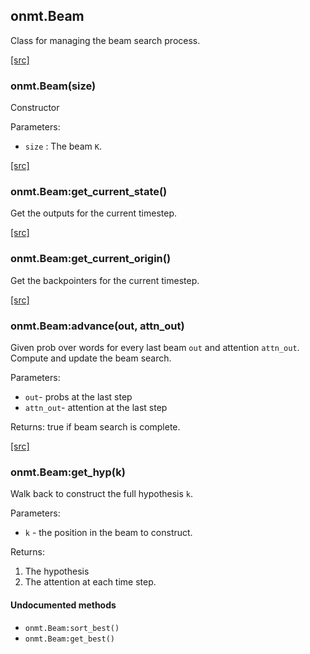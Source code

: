 <a name="onmt.Beam.dok"></a>


## onmt.Beam ##

 Class for managing the beam search process. 

<a class="entityLink" href="https://github.com/opennmt/opennmt/blob/a87c8c95a3cc254280aa661c2ffa86bca2bd7083/lib/eval/beam.lua#L26">[src]</a>
<a name="onmt.Beam"></a>


### onmt.Beam(size) ###

Constructor

Parameters:

  * `size` : The beam `K`.


<a class="entityLink" href="https://github.com/opennmt/opennmt/blob/a87c8c95a3cc254280aa661c2ffa86bca2bd7083/lib/eval/beam.lua#L47">[src]</a>
<a name="onmt.Beam:get_current_state"></a>


### onmt.Beam:get_current_state() ###

 Get the outputs for the current timestep.

<a class="entityLink" href="https://github.com/opennmt/opennmt/blob/a87c8c95a3cc254280aa661c2ffa86bca2bd7083/lib/eval/beam.lua#L52">[src]</a>
<a name="onmt.Beam:get_current_origin"></a>


### onmt.Beam:get_current_origin() ###

 Get the backpointers for the current timestep.

<a class="entityLink" href="https://github.com/opennmt/opennmt/blob/a87c8c95a3cc254280aa661c2ffa86bca2bd7083/lib/eval/beam.lua#L66">[src]</a>
<a name="onmt.Beam:advance"></a>


### onmt.Beam:advance(out, attn_out) ###

 Given prob over words for every last beam `out` and attention
 `attn_out`. Compute and update the beam search.

Parameters:

  * `out`- probs at the last step
  * `attn_out`- attention at the last step

Returns: true if beam search is complete.


<a class="entityLink" href="https://github.com/opennmt/opennmt/blob/a87c8c95a3cc254280aa661c2ffa86bca2bd7083/lib/eval/beam.lua#L132">[src]</a>
<a name="onmt.Beam:get_hyp"></a>


### onmt.Beam:get_hyp(k) ###

 Walk back to construct the full hypothesis `k`.

Parameters:

  * `k` - the position in the beam to construct.

Returns:

  1. The hypothesis
  2. The attention at each time step.



#### Undocumented methods ####

<a name="onmt.Beam:sort_best"></a>
 * `onmt.Beam:sort_best()`
<a name="onmt.Beam:get_best"></a>
 * `onmt.Beam:get_best()`
